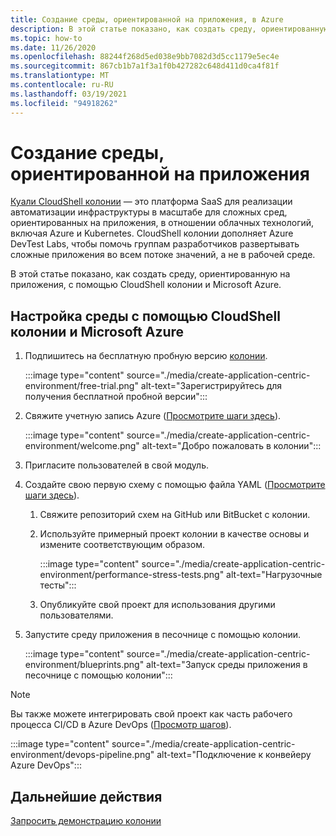 ```yaml
---
title: Создание среды, ориентированной на приложения, в Azure
description: В этой статье показано, как создать среду, ориентированную на приложения, с Cloud Shell колонии и Microsoft Azure.
ms.topic: how-to
ms.date: 11/26/2020
ms.openlocfilehash: 88244f268d5ed038e9bb7082d3d5cc1179e5ec4e
ms.sourcegitcommit: 867cb1b7a1f3a1f0b427282c648d411d0ca4f81f
ms.translationtype: MT
ms.contentlocale: ru-RU
ms.lasthandoff: 03/19/2021
ms.locfileid: "94918262"
---
```

# <a name="create-an-application-centric-environment"></a>Создание среды, ориентированной на приложения

[Куали CloudShell колонии](https://azuremarketplace.microsoft.com/marketplace/apps/quali_systems.cloudshell_colony?tab=Overview) — это платформа SaaS для реализации автоматизации инфраструктуры в масштабе для сложных сред, ориентированных на приложения, в отношении облачных технологий, включая Azure и Kubernetes. CloudShell колонии дополняет Azure DevTest Labs, чтобы помочь группам разработчиков развертывать сложные приложения во всем потоке значений, а не в рабочей среде.

В этой статье показано, как создать среду, ориентированную на приложения, с помощью CloudShell колонии и Microsoft Azure.

## <a name="set-up-the-environment-with-cloudshell-colony-and-microsoft-azure"></a>Настройка среды с помощью CloudShell колонии и Microsoft Azure

1. Подпишитесь на бесплатную пробную версию [колонии](https://azuremarketplace.microsoft.com/marketplace/apps/quali_systems.cloudshell_colony?tab=Overview).

    :::image type="content" source="./media/create-application-centric-environment/free-trial.png" alt-text="Зарегистрируйтесь для получения бесплатной пробной версии":::    
1. Свяжите учетную запись Azure ([Просмотрите шаги здесь](https://colonysupport.quali.com/hc/articles/360008222234)).

    :::image type="content" source="./media/create-application-centric-environment/welcome.png" alt-text="Добро пожаловать в колонии":::     
1. Пригласите пользователей в свой модуль.
1. Создайте свою первую схему с помощью файла YAML ([Просмотрите шаги здесь](https://colonysupport.quali.com/hc/articles/360001680807-Steps-to-Developing-a-Blueprint)).
    1. Свяжите репозиторий схем на GitHub или BitBucket с колонии.
    1. Используйте примерный проект колонии в качестве основы и измените соответствующим образом.

        :::image type="content" source="./media/create-application-centric-environment/performance-stress-tests.png" alt-text="Нагрузочные тесты":::    
    1. Опубликуйте свой проект для использования другими пользователями.
1. Запустите среду приложения в песочнице с помощью колонии.

    :::image type="content" source="./media/create-application-centric-environment/blueprints.png" alt-text="Запуск среды приложения в песочнице с помощью колонии":::    

> [!NOTE]
> Вы также можете интегрировать свой проект как часть рабочего процесса CI/CD в Azure DevOps ([Просмотр шагов](https://colonysupport.quali.com/hc/articles/360008464234)).

:::image type="content" source="./media/create-application-centric-environment/devops-pipeline.png" alt-text="Подключение к конвейеру Azure DevOps":::    

## <a name="next-steps"></a>Дальнейшие действия

[Запросить демонстрацию колонии](https://info.quali.com/cloudshell-colony-demo-request)
